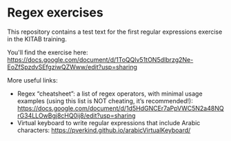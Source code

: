 # Regex exercises

This repository contains a test text for the first regular expressions exercise in the KITAB training. 

You'll find the exercise here: https://docs.google.com/document/d/1ToQQlv51tON5dIbrzg2Ne-EoZfSpzdvSEfgziwQZWww/edit?usp=sharing


More useful links: 

* Regex “cheatsheet”: a list of regex operators, with minimal usage examples (using this list is NOT cheating, it’s recommended!):  https://docs.google.com/document/d/1d5HdGNCEr7aPpVWC5N2a48NQrG34LLOwBgj8cHQ0ij8/edit?usp=sharing
* Virtual keyboard to write regular expressions that include Arabic characters: 
https://pverkind.github.io/arabicVirtualKeyboard/ 
